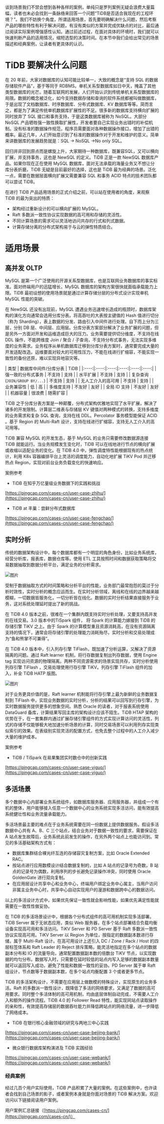 谈到场景我们不禁会想到各种各样的案例，单纯只是罗列案例无疑会浪费大量篇幅，读者也未必会找到一条脉络来回答一个问题“TiDB是否适合我现在的工程环境？”。我们不妨换个角度，所谓适用场景，首先要明确解决什么问题，然后考察产品的哪些特性有利于解决问题，有没有类似的方案并完成优缺点的对比，最后通过阅读实际案例增强感性认知。通过前述过程，在面对具体的环境时，我们就可以快速判断产品的适用情况，缩短选型的决策时间。在本节中我们会给出常见的场景描述和经典案例，让读者有更具体的认识。

# TiDB 要解决什么问题

在 20 年前，大家对数据库的认知可能比较单一，大致的概念是“支持 SQL 的数据存储软件产品”，基于等同于 RDBMS。单机关系型数据库如日中天，掩盖了其他类型数据库的光芒。随着互联网的发展，人们开始认识到传统单机关系型数据库的局限。数据的概念被泛化，如今支持数据存储和查询的软件系统都被叫做数据库，于是出现了文档数据库、时序数据库、分布式数据库、KV 数据库等等。简而言之，都是为了满足传统单机数据库扩展性的不足。很多新的数据库支持横向扩展的同时放弃了 SQL 接口和事务支持，于是这类数据库被称为 NoSQL。大部分 NoSQL 产品牺牲强一致性换取扩展性，开发者要自己实现业务出错时的补偿机制。没有标准的数据操作规范，程序员需要面对各种数据操作接口，增加了出错的概率。最近几年，人们开始意识到了标准的数据操作对于开发和维护的意义。简单来讲数据库的发展趋势就是：SQL -> NoSQL ->No only SQL。

回归并非回到原点而是螺旋上升，大家期待一种数据库，既兼容SQL，又可以横向扩展，并支持事务，这也是 NewSQL 的定义。TiDB 正是一款 NewSQL 数据库产品。如果你现在正在使用 MySQL 数据库，面对无法承载的海量业务又不想让分库分表折磨，TiDB 无疑是目前最好的选择，这也是 TiDB 最为经典的场景。泛化一点，需要在数据层面横向扩展又需要兼容 SQL 和事务 ACID 特点的技术团队都可以尝试 TiDB。

在进行 TiDB 产品适用场景的正式介绍之前，可以站在使用者的角度，来观察 TiDB 的最为突出的特质：

* 架构经过重新设计的可以横向扩展的 MySQL。
* Raft 多数派一致性协议实现数据的高可用和存储的灵活性。
* 不同计算场景的需求可以灵活地访问共存的行式和列式数据。
* 计算存储分离的分布式架构易于与云的弹性特质结合。

# 适用场景

## 高并发 OLTP 

MySQL 是第一个广泛使用的开源关系型数据库，也是互联网业务数据库的事实标准。面对终端用户的迅猛增长，MySQL 数据库的架构方案很快就面临承载能力上限。TiDB 最初设想的使用场景就是通过计算存储分层的分布式设计实现单机 MySQL 性能的突破。

在 NewSQL 还没有出现前，MySQL 遭遇业务迅速增长造成的瓶颈时，数据库架构的演化方向通常会选用分库分表。将高吞吐的大表按主键值的 Hash 值进行切分（称为 Sharding），表上数据的分发、路由引入中间件进行处理。自下而上分为三层，分别 DB 层、中间层、应用层。分库分表方案部分解决了业务扩展的问题，但是另外一方面对开发和运维造成巨大的压力。业务需要提供切分维度，不支持在线 DDL 操作，不能跨维度 Join / 聚合 / 子查询，不支持分布式事务，无法实现多维度的业务需求。业务程序从单机数据库迁移到分库分表方案时，通常要完成大量的开发适配改造。运维要面对较大的可用性压力，不能在线进行扩缩容，不能实现一致性的备份还原，难以实现异地容灾等。

| 类型   | 数据库中间件/分库分表   | TiDB   |
|:----:|:----:|:----:|:----:|:----:|:----:|
| 强一致的分布式事务   | 不支持   | 支持   |
| 水平扩展   | 不支持   | 支持   |
| 复杂查询     (`JOIN/GROUP BY/...`)   | 不支持   | 支持   |
| 无人工介入的高可用   | 不支持   | 支持   |
| 业务兼容性   | 低   | 高   |
| 多维度支持   | 不友好   | 友好   |
| 全局 ID 支持   | 不友好   | 友好   |
| 机器容量   | 很浪费   | 随需扩容   |

TiDB 之于分库分表方案是一种颠覆，分布式架构优雅地实现了水平扩展，解决了诸多的开发限制。计算层二维表与存储层  KV 键值对两种模式的转换，支持多维度的业务需求和复杂 SQL 查询，支持在线 DDL。Percolator 事务模型能保证 ACID 。基于 Region 的 Multi-Raft 设计，支持在线进行扩缩容，支持无人工介入的高可用等。

TiDB 兼容 MySQL 的开发生态，基于 MySQL 的业务只需要修改数据源连接 TiDB 就能运行。当业务规模发生变化时，TiDB 可以在线地进行节点的横向扩展或收缩以适配业务的变化。在 TiDB 4.0 中，弹性调度特性能根据现有的热点统计，利用 K8s 容器编排平台上灵活的调度能力，自动化地扩展 TiKV Pod 并迁移热点 Region，实现对前台业务负载变化的快速响应。

案例参考

* TiDB 在知乎万亿量级业务数据下的实践和挑战

 [https://pingcap.com/cases-cn/user-case-zhihu/](https://pingcap.com/cases-cn/user-case-zhihu/)

* TiDB at 丰巢：尝鲜分布式数据库

[https://pingcap.com/cases-cn/user-case-fengchao/](https://pingcap.com/cases-cn/user-case-fengchao/)

## 实时分析 

传统的数据架构设计中，每个数据库都有一个明显的角色身份，比如业务系统库，经营分析库，报表库，数据仓库等。使用 ETL 工具按照时间和数据获取策略将交易数据抽取到数据分析平台，满足业务的分析需求。

![图片](https://uploader.shimo.im/f/mspUVxCnPzQNLNSu.png!thumbnail)

受制于数据抽取方式的时间策略和分析平台的性能，业务部门最常抱怨的莫过于分析时效性，实时分析的概念应运而生。在实时分析领域，离线和在线的边界越来越模糊，一切数据皆服务化，一切分析皆在线化。数据的实时分析结果直接服务于业务，这对系统处理延时提出了新的挑战。

在 TiDB 4.0 版本之前，很难在一个集群内既支持实时分析处理，又要支持高并发的在线交易。3.0 版本中的TiSpark 组件， 将 Spark 的计算能力嫁接到 TiDB 的存储引擎 TiKV 之上。由于  Spark 的计算模型重且资源消耗高，在没有资源隔离支持的情况下，通常会将存储引擎的处理能力消耗殆尽，实时分析和交易处理成为“鱼和熊掌不可兼得”。

在  TiDB 4.0 版本中，引入列存引擎 TiFlash，既加速了分析运算，又解决了资源隔离的问题。通过 Raft learner 机制，将行存数据复制出列存数据，使用 Engine tag 实现访问资源的物理隔离。两种不同资源需求的场景实现共存，实时分析使用列存引擎 TiFlash ，交易处理使用行存引擎 TiKV。列存引擎 TiFlash 组件的加入，补全 TiDB HATP 版图。

![图片](https://uploader.shimo.im/f/9RS3aDNJjeszK9gJ.png!thumbnail)

对于业务更具价值的是，Raft learner 机制能将行存引擎上最为新鲜的业务数据复制到 TiFlash 中，实现业务数据的实时分析，分析的结果可以回写到行存引擎，为实时数据服务提供更多的想象空间。熟悉 Oracle 的读者，对于报表系统使用 DataGuard 备库，计算结果写回主库的架构设计应该不陌生。TiDB HTAP 架构的优势在于，在一套集群内通过扩展存储引擎组件的方式实现计算访问的灵活性，列式的存储不仅能够极大地加速分析场景的计算，同时交易场景可以利用列存实现类似索引的效果。在表级别实现灵活的配置方式，也免去整个过程中的人工介入减少大量的维护成本。

案例参考

* TiDB / TiSpark 在易果集团实时数仓中的创新实践

[https://pingcap.com/cases-cn/user-case-yiguo/](https://pingcap.com/cases-cn/user-case-yiguo/)

## 多活场景

多个数据中心内部署业务系统组件，如数据库服务器、应用服务器，并组成一个有机的整体，用户能够接入任意一个数据中心的业务系统实现多活访问，能有效提高系统健壮性和业务流量承载能力。

多活场景最主要的难点在于业务系统需要在同一份数据上提供数据服务。假设多活数据中心共有 A、B、C 三个站点，结合业务对于数据一致性的要求，需要保证在 A 站点发生故障后，业务系统此前发生的操作，在另外两个站点上也能访问到。常见的多活基础架构方式有：

* 数据库集群结合裸光纤互连的存储容灾复制方案，比如 Oracle Extended RAC。
* 按站点进行应用数模设计结合数据复制的，比如 A 站点的记录号为奇数，B 站点的记录号为偶数，利用序列的步长避免记录操作冲突，同时使用 Oracle GoldenGate 进行双向复制。
* 在应用层设计共享中心和业务中心，终端用户绑定业务中心属主，当用户访问非属主业务中心时，共享中心自动实现用户的漫游和数据跨中心的数据访问。

以上的多活设计方式中，如果优先保证一致性就会影响性能，如果优先满足性能就需要在一致性性做妥协。

在 TiDB 的多活场景设计中，根据各个分布式组件的高可用机制实现多活部署。TiDB Server 属于无状态应用，类似 Web 服务器，在多个站点部署结合负载均衡设备实现高可用和多活访问。TiKV Server 和 PD Server 基于 Raft 多数派一致性协议实现高可用。TiKV Server 以 Region 为单位，按指定的数据副本数进行存储，属于 Multi-Raft 设计。在高可用设计上还引入 DC / Zone / Rack / Host 的四层标签体系和 Raft Leader 的 Reject 排斥策略，能灵活地指定在多个站点的数据副本分布和 IO 的流量导向，通常配置数据副本数的倍数台 TiKV 节点，以实现数据的均匀分布。数据写入时，只需要在延时较低的站点内写入足够的数据副本数量就可以返回写入成功，避免了性能和数据一致性的妥协。PD Server 属于单 Raft 组设计，节点数等于数据副本数，在多个站点均衡配置 3 个或者更多节点。

TiDB 的多活架构设计，不需要在应用层上做数模的特殊设计，实现原生的业务多活。Raft 的多数派一致性设计，既降低了多活的网络要求，又满足了数据的高可用要求。同时整个多活体制的高可用机制，均由底层体制自动完成，不需要人工介入和额外的操作流程。TiDB 4.0 的 Follower Read 特性，能实现同站点读取操作的亲和性，有效提高存储层的数据吞吐能力并降低跨站点的网络流量，进一步降低了网络成本。

* TiDB 在银行核心金融领域的研究与两地三中心实践

[https://pingcap.com/cases-cn/user-case-beijing-bank/](https://pingcap.com/cases-cn/user-case-beijing-bank/)

* 微众银行数据库架构演进及 TiDB 实践经验

[https://pingcap.com/cases-cn/user-case-webank/](https://pingcap.com/cases-cn/user-case-webank/)

### 经典案例

经过几百个用户实际使用，TiDB 产品积累了大量的案例。在这些案例中，也许读者会找到自己场景的影子，或者案例本身就是你面对场景的 TiDB 解决方案。欢迎访问以下链接阅读用户案例。

用户案例汇总链接（[https://pingcap.com/cases-cn/](https://pingcap.com/cases-cn/)）

